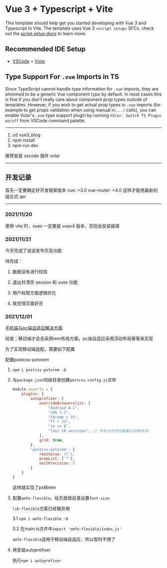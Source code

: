 # Vue 3 + Typescript + Vite

This template should help get you started developing with Vue 3 and Typescript in Vite. The template uses Vue 3 `<script setup>` SFCs, check out the [script setup docs](https://v3.vuejs.org/api/sfc-script-setup.html#sfc-script-setup) to learn more.

## Recommended IDE Setup

- [VSCode](https://code.visualstudio.com/) + [Volar](https://marketplace.visualstudio.com/items?itemName=johnsoncodehk.volar)

## Type Support For `.vue` Imports in TS

Since TypeScript cannot handle type information for `.vue` imports, they are shimmed to be a generic Vue component type by default. In most cases this is fine if you don't really care about component prop types outside of templates. However, if you wish to get actual prop types in `.vue` imports (for example to get props validation when using manual `h(...)` calls), you can enable Volar's `.vue` type support plugin by running `Volar: Switch TS Plugin on/off` from VSCode command palette.

---

1. cd vue3_blog
2. npm install
3. npm run dev

推荐安装 vscode 插件 volar

---

## 开发记录

首先一定要确定好开发框架版本
vue: >3.0
vue-router: >4.0
这样才能用最新的组合式 api

---

### 2021/11/20

使用 vite 时，vuex 一定要是 vuex4 版本，否则会安装报错

### 2021/11/21

今天完成了说说发布页及功能

待完成：

1. 数据没有进行校验

2. 退出并清空 session 和 vuex 功能

3. 用户权限方面逻辑优化

4. 我觉得页面好丑

### 2021/12/01

[手机端与pc端自适应解决方案](https://juejin.cn/post/6919757661030318093)

经查：移动端才会去采用rem布局方案，pc端自适应采用浮动布局等等来实现

为了实现移动端适配，需要如下配置

配置postcss-pxtorem

1. `npm i postcss-pxtorem -D`

2. 与`package.json`同级目录创建`postcss.config.js`文件

    ```js
    module.exports = {
        plugins: {
            autoprefixer: {
                overrideBrowserslist: [
                    "Android 4.1",
                    "iOS 7.1",
                    "Chrome > 31",
                    "ff > 31",
                    "ie >= 8",
                    "last 10 versions", // 所有主流浏览器最近10版本用
                ],
                grid: true,
            },
            'postcss-pxtorem': {
                rootValue: 37.5,
                propList: ['*'],
                unitPrecision: 5
            }
        }
    }
    ```

    这样就实现了px转rem

3. 配置`amfe-flexible`，给页面根目录设置`font-size`

    `lib-flexible`方案已经被弃用

    3.1 `npm i amfe-flexible -D`

    3.2 在main.ts文件中`import 'amfe-flexible/index.js'`

    `amfe-flexible`适用于移动端自适应，所以暂时不用了

4. 再安装autoprefixer

    执行`npm i autoprefixer`
